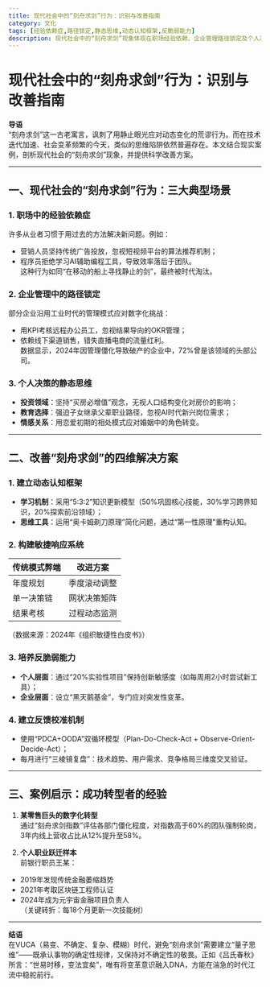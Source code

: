 ```yaml
---
title: 现代社会中的“刻舟求剑”行为：识别与改善指南
category: 文化
tags: [经验依赖症,路径锁定,静态思维,动态认知框架,反脆弱能力]
description: 现代社会中的“刻舟求剑”现象体现在职场经验依赖、企业管理路径锁定及个人决策的静态思维等方面。文章提供了建立动态认知框架、构建敏捷响应系统、培养反脆弱能力及建立反馈校准机制的四维解决方案，帮助识别并改善这种不合时宜的行为模式，以适应快速变化的时代需求。成功转型案例进一步证明了持续学习与灵活应对的重要性。
---
```

# 现代社会中的“刻舟求剑”行为：识别与改善指南  

**导语**  
“刻舟求剑”这一古老寓言，讽刺了用静止眼光应对动态变化的荒谬行为。而在技术迭代加速、社会变革频繁的今天，类似的思维陷阱依然普遍存在。本文结合现实案例，剖析现代社会的“刻舟求剑”现象，并提供科学改善方案。

---

## 一、现代社会的“刻舟求剑”行为：三大典型场景  

### 1. **职场中的经验依赖症**  
许多从业者习惯于用过去的方法解决新问题。例如：  
- 营销人员坚持传统广告投放，忽视短视频平台的算法推荐机制；  
- 程序员拒绝学习AI辅助编程工具，导致效率落后于团队。  
这种行为如同“在移动的船上寻找静止的剑”，最终被时代淘汰。

### 2. **企业管理中的路径锁定**  
部分企业沿用工业时代的管理模式应对数字化挑战：  
- 用KPI考核远程办公员工，忽视结果导向的OKR管理；  
- 依赖线下渠道销售，错失直播电商的流量红利。  
数据显示，2024年因管理僵化导致破产的企业中，72%曾是该领域的头部公司。

### 3. **个人决策的静态思维**  
- **投资领域**：坚持“买房必增值”观念，无视人口结构变化对房价的影响；  
- **教育选择**：强迫子女继承父辈职业路径，忽视AI时代新兴岗位需求；  
- **情感关系**：用恋爱初期的相处模式应对婚姻中的角色转变。

---

## 二、改善“刻舟求剑”的四维解决方案  

### 1. **建立动态认知框架**  
- **学习机制**：采用“5:3:2”知识更新模型（50%巩固核心技能，30%学习跨界知识，20%探索前沿领域）；  
- **思维工具**：运用“奥卡姆剃刀原理”简化问题，通过“第一性原理”重构认知。

### 2. **构建敏捷响应系统**  
| 传统模式弊端 | 改进方案 |  
|--------------|----------|  
| 年度规划 | 季度滚动调整 |  
| 单一决策链 | 网状决策矩阵 |  
| 结果考核 | 过程动态监测 |  

（数据来源：2024年《组织敏捷性白皮书》）

### 3. **培养反脆弱能力**  
- **个人层面**：通过“20%实验性项目”保持创新敏感度（如每周用2小时尝试新工具）；  
- **企业层面**：设立“黑天鹅基金”，专门应对突发性变革。

### 4. **建立反馈校准机制**  
- 使用“PDCA+OODA”双循环模型（Plan-Do-Check-Act + Observe-Orient-Decide-Act）；  
- 每月进行“三棱镜复盘”：技术趋势、用户需求、竞争格局三维度交叉验证。

---

## 三、案例启示：成功转型者的经验  

1. **某零售巨头的数字化转型**  
通过“刻舟求剑指数”评估各部门僵化程度，对指数高于60%的团队强制轮岗，3年内线上营收占比从12%提升至58%。  

2. **个人职业跃迁样本**  
前银行职员王某：  
- 2019年发现传统金融萎缩趋势  
- 2021年考取区块链工程师认证  
- 2024年成为元宇宙金融项目负责人  
（关键转折：每18个月更新一次技能树）

---

**结语**  
在VUCA（易变、不确定、复杂、模糊）时代，避免“刻舟求剑”需要建立“量子思维”——既承认事物的确定性规律，又保持对不确定性的敬畏。正如《吕氏春秋》所言：“世易时移，变法宜矣”，唯有将变革意识融入DNA，方能在湍急的时代江流中稳舵前行。